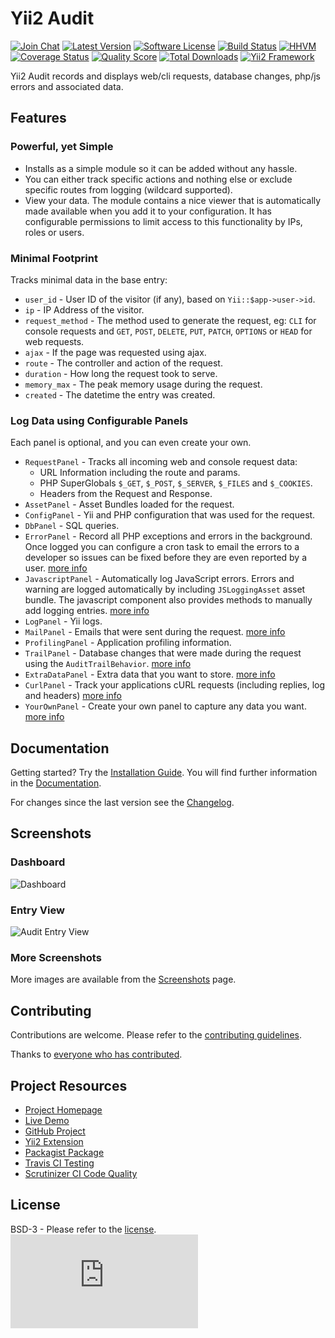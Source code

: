 # Yii2 Audit

[![Join Chat](https://img.shields.io/badge/gitter-join%20chat-blue.svg?style=flat-square)](https://gitter.im/hafizhassan/yii2-audit?utm_source=badge&utm_medium=badge&utm_campaign=pr-badge&utm_content=badge)
[![Latest Version](https://img.shields.io/github/tag/hafizhassan/yii2-audit.svg?style=flat-square&label=release)](https://github.com/hafizhassan/yii2-audit/tags)
[![Software License](https://img.shields.io/badge/license-BSD-brightgreen.svg?style=flat-square)](https://github.com/hafizhassan/yii2-audit/blob/master/LICENSE.md)
[![Build Status](https://img.shields.io/travis/hafizhassan/yii2-audit/master.svg?style=flat-square)](https://travis-ci.org/hafizhassan/yii2-audit)
[![HHVM](https://img.shields.io/hhvm/hafizhassan/yii2-audit.svg?style=flat-square)](http://hhvm.h4cc.de/package/hafizhassan/yii2-audit)
[![Coverage Status](https://img.shields.io/scrutinizer/coverage/g/hafizhassan/yii2-audit.svg?style=flat-square)](https://scrutinizer-ci.com/g/hafizhassan/yii2-audit/code-structure)
[![Quality Score](https://img.shields.io/scrutinizer/g/hafizhassan/yii2-audit.svg?style=flat-square)](https://scrutinizer-ci.com/g/hafizhassan/yii2-audit)
[![Total Downloads](https://img.shields.io/packagist/dt/hafizhassan/yii2-audit.svg?style=flat-square)](https://packagist.org/packages/hafizhassan/yii2-audit)
[![Yii2 Framework](https://img.shields.io/badge/extension-Yii2_Framework-green.svg?style=flat-square)](http://www.yiiframework.com/extension/yii2-audit)


Yii2 Audit records and displays web/cli requests, database changes, php/js errors and associated data.

## Features

### Powerful, yet Simple

* Installs as a simple module so it can be added without any hassle.
* You can either track specific actions and nothing else or exclude specific routes from logging (wildcard supported).
* View your data. The module contains a nice viewer that is automatically made available when you add it to your configuration. It has configurable permissions to limit access to this functionality by IPs, roles or users.

### Minimal Footprint

Tracks minimal data in the base entry:

* `user_id` - User ID of the visitor (if any), based on `Yii::$app->user->id`.
* `ip` - IP Address of the visitor.
* `request_method` - The method used to generate the request, eg: `CLI` for console requests and `GET`, `POST`, `DELETE`, `PUT`, `PATCH`, `OPTIONS` or `HEAD` for web requests.
* `ajax` - If the page was requested using ajax.
* `route` - The controller and action of the request.
* `duration` - How long the request took to serve.
* `memory_max` - The peak memory usage during the request.
* `created` - The datetime the entry was created.

### Log Data using Configurable Panels

Each panel is optional, and you can even create your own.

* `RequestPanel` - Tracks all incoming web and console request data:
  * URL Information including the route and params.
  * PHP SuperGlobals `$_GET`, `$_POST`, `$_SERVER`, `$_FILES` and `$_COOKIES`.
  * Headers from the Request and Response.
* `AssetPanel` - Asset Bundles loaded for the request.
* `ConfigPanel` - Yii and PHP configuration that was used for the request.
* `DbPanel` - SQL queries.
* `ErrorPanel` - Record all PHP exceptions and errors in the background.  Once logged you can configure a cron task to email the errors to a developer so issues can be fixed before they are even reported by a user. [more info](https://hafizhassan.github.io/yii2-audit/docs/error-panel/)
* `JavascriptPanel` - Automatically log JavaScript errors. Errors and warning are logged automatically by including `JSLoggingAsset` asset bundle.  The javascript component also provides methods to manually add logging entries. [more info](https://hafizhassan.github.io/yii2-audit/docs/javascript-panel/)
* `LogPanel` - Yii logs.
* `MailPanel` - Emails that were sent during the request. [more info](https://hafizhassan.github.io/yii2-audit/docs/mail-panel/)
* `ProfilingPanel` - Application profiling information.
* `TrailPanel` - Database changes that were made during the request using the `AuditTrailBehavior`. [more info](https://hafizhassan.github.io/yii2-audit/docs/trail-panel/)
* `ExtraDataPanel` - Extra data that you want to store. [more info](https://hafizhassan.github.io/yii2-audit/docs/extra-data-panel/)
* `CurlPanel` - Track your applications cURL requests (including replies, log and headers) [more info](https://hafizhassan.github.io/yii2-audit/docs/curl-panel/)
* `YourOwnPanel` - Create your own panel to capture any data you want. [more info](https://hafizhassan.github.io/yii2-audit/docs/custom-views-panel/)

## Documentation

Getting started? Try the [Installation Guide](https://hafizhassan.github.io/yii2-audit/docs/installation/).  You will find further information in the [Documentation](https://hafizhassan.github.io/yii2-audit/docs/).

For changes since the last version see the [Changelog](https://github.com/hafizhassan/yii2-audit/blob/master/CHANGELOG.md).

## Screenshots

### Dashboard
![Dashboard](https://cloud.githubusercontent.com/assets/51875/8369827/b70355ee-1bfe-11e5-9748-dd864f0500de.png)

### Entry View
![Audit Entry View](https://cloud.githubusercontent.com/assets/51875/8395061/3b004aca-1d97-11e5-8b71-6787c662ea3e.png)

### More Screenshots

More images are available from the [Screenshots](https://hafizhassan.github.io/yii2-audit/screenshots/) page.

## Contributing

Contributions are welcome.  Please refer to the [contributing guidelines](https://github.com/hafizhassan/yii2-audit/blob/master/CONTRIBUTING.md).

Thanks to [everyone who has contributed](https://github.com/hafizhassan/yii2-audit/blob/master/CREDITS.md).

## Project Resources

* [Project Homepage](https://hafizhassan.github.io/yii2-audit/)
* [Live Demo](https://yii2-audit.herokuapp.com/)
* [GitHub Project](https://github.com/hafizhassan/yii2-audit)
* [Yii2 Extension](http://www.yiiframework.com/extension/yii2-audit)
* [Packagist Package](https://packagist.org/packages/hafizhassan/yii2-audit)
* [Travis CI Testing](https://travis-ci.org/hafizhassan/yii2-audit)
* [Scrutinizer CI Code Quality](https://scrutinizer-ci.com/g/hafizhassan/yii2-audit)

## License

BSD-3 - Please refer to the [license](https://github.com/hafizhassan/yii2-audit/blob/master/LICENSE.md).
![Analytics](https://ga-beacon.appspot.com/UA-65104334-3/yii2-audit/README.md?pixel)